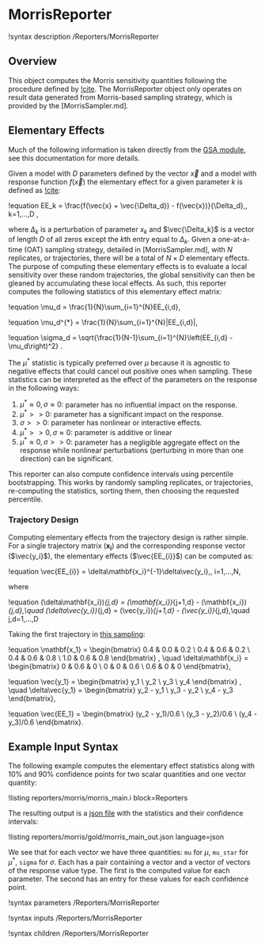 # MorrisReporter

!syntax description /Reporters/MorrisReporter

## Overview

This object computes the Morris sensitivity quantities following the procedure defined by
[!cite](saltelli2008global). The MorrisReporter object only operates on result data
generated from Morris-based sampling strategy, which is provided by the [MorrisSampler.md].

## Elementary Effects

Much of the following information is taken directly from the [GSA module](https://gsa-module.readthedocs.io/en/stable/implementation/morris_screening_method.html), see this documentation for more details.

Given a model with $D$ parameters defined by the vector $\vec{x}$ and a model with response function $f(\vec{x})$ the elementary effect for a given parameter $k$ is defined as [!cite](morris1991factorial):

!equation
EE_k = \frac{f(\vec{x} + \vec{\Delta_d}) - f(\vec{x})}{\Delta_d}\,, k=1,...,D ,

where $\Delta_k$ is a perturbation of parameter $x_k$ and $\vec{\Delta_k}$ is a vector of length $D$ of all zeros except the $k$th entry equal to $\Delta_k$. Given a one-at-a-time (OAT) sampling strategy, detailed in [MorrisSampler.md], with $N$ replicates, or trajectories, there will be a total of $N\times D$ elementary effects. The purpose of computing these elementary effects is to evaluate a local sensitivity over these random trajectories, the global sensitivity can then be gleaned by accumulating these local effects. As such, this reporter computes the following statistics of this elementary effect matrix:

!equation
\mu_d = \frac{1}{N}\sum_{i=1}^{N}EE_{i,d},

!equation
\mu_d^{*} = \frac{1}{N}\sum_{i=1}^{N}|EE_{i,d}|,

!equation
\sigma_d = \sqrt{\frac{1}{N-1}\sum_{i=1}^{N}\left(EE_{i,d} - \mu_d\right)^2} .

The $\mu^{*}$ statistic is typically preferred over $\mu$ because it is agnostic to negative effects that could cancel out positive ones when sampling. These statistics can be interpreted as the effect of the parameters on the response in the following ways:

1. $\mu^{*} \approx 0, \sigma \approx 0$: parameter has no influential impact on the response.
1. $\mu^{*} >> 0$: parameter has a significant impact on the response.
1. $\sigma >> 0$: parameter has nonlinear or interactive effects.
1. $\mu^{*} >> 0, \sigma \approx 0$: parameter is additive or linear
1. $\mu^{*} \approx 0, \sigma >> 0$: parameter has a negligible aggregate effect on the response while nonlinear perturbations (perturbing in more than one direction) can be significant.

This reporter can also compute confidence intervals using percentile bootstrapping. This works by randomly sampling replicates, or trajectories, re-computing the statistics, sorting them, then choosing the requested percentile.

### Trajectory Design

Computing elementary effects from the trajectory design is rather simple. For a single trajectory matrix ($\mathbf{x_{i}}$) and the corresponding response vector ($\vec{y_i}$), the elementary effects ($\vec{EE_{i}}$) can be computed as:

!equation
\vec{EE_{i}} = \delta\mathbf{x_i}^{-1}\delta\vec{y_i}\,, i=1,...,N,

where

!equation
(\delta\mathbf{x_i})_{j,d} = (\mathbf{x_i})_{j+1,d} - (\mathbf{x_i})_{j,d},\quad  (\delta\vec{y_i})_{j,d} = (\vec{y_i})_{j+1,d} - (\vec{y_i})_{j,d},\quad j,d=1,...,D

Taking the first trajectory in [this sampling](test/tests/samplers/morris/gold/morris_out_data_0000.csv):

!equation
\mathbf{x_1} = \begin{bmatrix}
0.4 & 0.0 & 0.2 \\
0.4 & 0.6 & 0.2 \\
0.4 & 0.6 & 0.8 \\
1.0 & 0.6 & 0.8
\end{bmatrix} , \quad
\delta\mathbf{x_i} = \begin{bmatrix}
0 & 0.6 & 0 \\
0 & 0 & 0.6 \\
0.6 & 0 & 0
\end{bmatrix},

!equation
\vec{y_1} = \begin{bmatrix}
y_1 \\
y_2 \\
y_3 \\
y_4
\end{bmatrix} , \quad
\delta\vec{y_1} = \begin{bmatrix}
y_2 - y_1 \\
y_3 - y_2 \\
y_4 - y_3
\end{bmatrix},

!equation
\vec{EE_1} = \begin{bmatrix}
(y_2 - y_1)/0.6 \\
(y_3 - y_2)/0.6 \\
(y_4 - y_3)/0.6
\end{bmatrix}.

## Example Input Syntax

The following example computes the elementary effect statistics along with 10% and 90% confidence points for two scalar quantities and one vector quantity:

!listing reporters/morris/morris_main.i block=Reporters

The resulting output is a [json file](JSONOutput.md) with the statistics and their confidence intervals:

!listing reporters/morris/gold/morris_main_out.json language=json

We see that for each vector we have three quantities: `mu` for $\mu$, `mu_star` for $\mu^{*}$, `sigma` for $\sigma$. Each has a pair containing a vector and a vector of vectors of the response value type. The first is the computed value for each parameter. The second has an entry for these values for each confidence point.

!syntax parameters /Reporters/MorrisReporter

!syntax inputs /Reporters/MorrisReporter

!syntax children /Reporters/MorrisReporter
